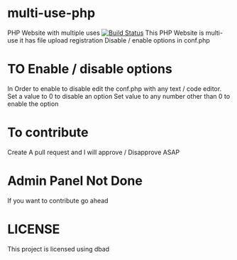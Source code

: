 # multi-use-php
PHP Website with multiple uses [![Build Status](https://travis-ci.org/{ORG-or-USERNAME}/{REPO-NAME}.png?branch=master)](https://travis-ci.org/{ORG-or-USERNAME}/{REPO-NAME})
This PHP Website is multi-use it has file upload registration Disable / enable options in conf.php
# TO Enable / disable options
In Order to enable to disable edit the conf.php with any text / code editor.
Set a value to 0 to disable an option
Set value to any number other than 0 to enable the option
# To contribute
Create A pull request and I will approve / Disapprove ASAP
# Admin Panel Not Done
If you want to contribute go ahead
# LICENSE
This project is licensed using dbad